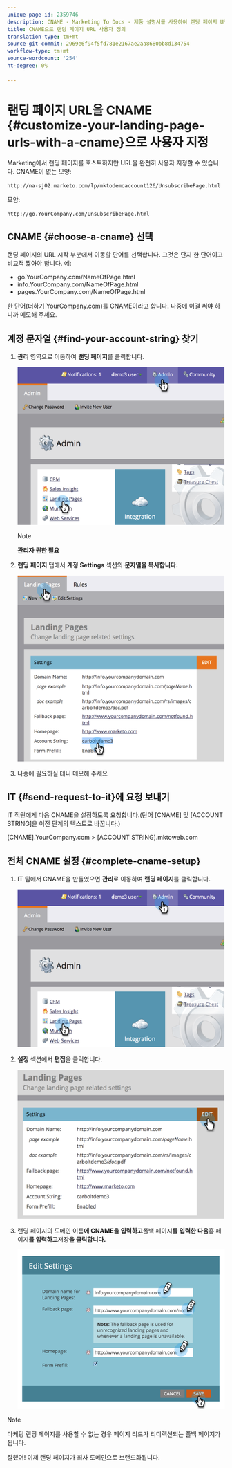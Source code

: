 ```yaml
---
unique-page-id: 2359746
description: CNAME - Marketing To Docs - 제품 설명서를 사용하여 랜딩 페이지 URL 사용자 정의
title: CNAME으로 랜딩 페이지 URL 사용자 정의
translation-type: tm+mt
source-git-commit: 2969e6f94f5fd781e2167ae2aa8680bb8d134754
workflow-type: tm+mt
source-wordcount: '254'
ht-degree: 0%

---
```



# 랜딩 페이지 URL을 CNAME {#customize-your-landing-page-urls-with-a-cname}으로 사용자 지정

Marketing에서 랜딩 페이지를 호스트하지만 URL을 완전히 사용자 지정할 수 있습니다. CNAME이 없는 모양:

`http://na-sj02.marketo.com/lp/mktodemoaccount126/UnsubscribePage.html`

모양:

`http://go.YourCompany.com/UnsubscribePage.html`

## CNAME {#choose-a-cname} 선택

랜딩 페이지의 URL 시작 부분에서 이동할 단어를 선택합니다. 그것은 단지 한 단어이고 비교적 짧아야 합니다. 예:

* go.YourCompany.com/NameOfPage.html
* info.YourCompany.com/NameOfPage.html
* pages.YourCompany.com/NameOfPage.html

한 단어(더하기 YourCompany.com)를 CNAME이라고 합니다. 나중에 이걸 써야 하니까 메모해 주세요.

## 계정 문자열 {#find-your-account-string} 찾기

1. **관리** 영역으로 이동하여 **랜딩 페이지**&#x200B;를 클릭합니다.

   ![](assets/image2014-9-18-16-3a2-3a45.png)

   >[!NOTE]
   >
   >**관리자 권한 필요**

1. **랜딩** **페이지** 탭에서 **계정** **Settings** 섹션의 **문자열을 복사합니다.**

   ![](assets/image2014-9-18-16-3a44-3a12.png)

1. 나중에 필요하실 테니 메모해 주세요

## IT {#send-request-to-it}에 요청 보내기

IT 직원에게 다음 CNAME을 설정하도록 요청합니다.(단어 [CNAME] 및 [ACCOUNT STRING]을 이전 단계의 텍스트로 바꿉니다.)

[CNAME].YourCompany.com >  [ACCOUNT STRING].mktoweb.com

## 전체 CNAME 설정 {#complete-cname-setup}

1. IT 팀에서 CNAME을 만들었으면 **관리**&#x200B;로 이동하여 **랜딩 페이지**&#x200B;를 클릭합니다.

   ![](assets/image2014-9-18-17-3a15-3a11.png)

1. **설정** 섹션에서 **편집**&#x200B;을 클릭합니다.

   ![](assets/image2014-9-18-17-3a15-3a18.png)

1. 랜딩 페이지의 도메인 이름&#x200B;**에 CNAME을 입력하고**&#x200B;폴백 페이지&#x200B;**를 입력한 다음**&#x200B;홈 페이지&#x200B;**를 입력하고**&#x200B;저장&#x200B;**을 클릭합니다.**

   ![](assets/image2014-9-18-17-3a15-3a25.png)

>[!NOTE]
>
>마케팅 랜딩 페이지를 사용할 수 없는 경우 페이지 리드가 리디렉션되는 폴백 페이지가 됩니다.

잘했어! 이제 랜딩 페이지가 회사 도메인으로 브랜드화됩니다.
